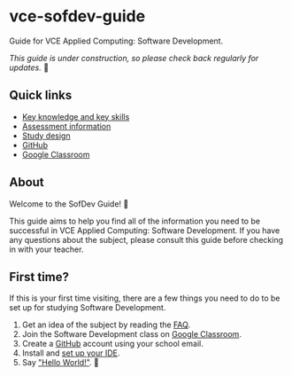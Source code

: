 # vce-sofdev-guide
Guide for VCE Applied Computing: Software Development.

_This guide is under construction, so please check back regularly for updates._ 🚧

## Quick links

* [Key knowledge and key skills](descriptors.md)
* [Assessment information](assessments.md)
* [Study design](https://www.vcaa.vic.edu.au/Documents/vce/computing/2020AppliedComputingSD.docx)
* [GitHub](https://github.com/)
* [Google Classroom](https://classroom.google.com/)

## About

Welcome to the SofDev Guide! 🎉

This guide aims to help you find all of the information you need to be successful in VCE Applied Computing: Software Development. If you have any questions about the subject, please consult this guide before checking in with your teacher.

## First time?

If this is your first time visiting, there are a few things you need to do to be set up for studying Software Development.

1. Get an idea of the subject by reading the [FAQ](faq.md).
1. Join the Software Development class on [Google Classroom](https://classroom.google.com/).
1. Create a [GitHub](https://github.com/) account using your school email.
1. Install and [set up your IDE](ide-setup.md).
1. Say ["Hello World!"](helloworld.md). 👋

